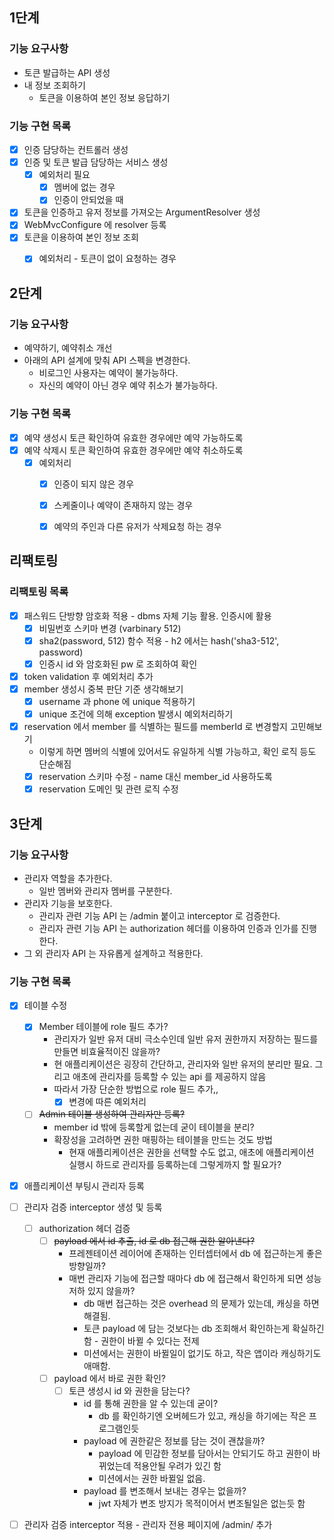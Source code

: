 ## 1단계

### 기능 요구사항
- 토큰 발급하는 API 생성
- 내 정보 조회하기
  - 토큰을 이용하여 본인 정보 응답하기

### 기능 구현 목록
- [x] 인증 담당하는 컨트롤러 생성
- [x] 인증 및 토큰 발급 담당하는 서비스 생성
  - [x] 예외처리 필요
    - [x] 멤버에 없는 경우
    - [x] 인증이 안되었을 때
- [x] 토큰을 인증하고 유저 정보를 가져오는 ArgumentResolver 생성
- [x] WebMvcConfigure 에 resolver 등록
- [x] 토큰을 이용하여 본인 정보 조회
  - [x] 예외처리 - 토큰이 없이 요청하는 경우


## 2단계

### 기능 요구사항
- 예약하기, 예약취소 개선
- 아래의 API 설계에 맞춰 API 스펙을 변경한다.
  - 비로그인 사용자는 예약이 불가능하다.
  - 자신의 예약이 아닌 경우 예약 취소가 불가능하다.

### 기능 구현 목록
- [x] 예약 생성시 토큰 확인하여 유효한 경우에만 예약 가능하도록
- [x] 예약 삭제시 토큰 확인하여 유효한 경우에만 예약 취소하도록
  - [x] 예외처리
    - [x] 인증이 되지 않은 경우
    - [x] 스케줄이나 예약이 존재하지 않는 경우
    - [x] 예약의 주인과 다른 유저가 삭제요청 하는 경우


## 리팩토링

### 리팩토링 목록
- [x] 패스워드 단방향 암호화 적용 - dbms 자체 기능 활용. 인증시에 활용
  - [x] 비밀번호 스키마 변경 (varbinary 512)
  - [x] sha2(password, 512) 함수 적용 - h2 에서는 hash('sha3-512', password)
  - [x] 인증시 id 와 암호화된 pw 로 조회하여 확인
- [x] token validation 후 예외처리 추가
- [x] member 생성시 중복 판단 기준 생각해보기
  - [x] username 과 phone 에 unique 적용하기
  - [x] unique 조건에 의해 exception 발생시 예외처리하기
- [x] reservation 에서 member 를 식별하는 필드를 memberId 로 변경할지 고민해보기
  - 이렇게 하면 멤버의 식별에 있어서도 유일하게 식별 가능하고, 확인 로직 등도 단순해짐
  - [x] reservation 스키마 수정 - name 대신 member_id 사용하도록
  - [x] reservation 도메인 및 관련 로직 수정

## 3단계

### 기능 요구사항
- 관리자 역할을 추가한다.
  - 일반 멤버와 관리자 멤버를 구분한다.
- 관리자 기능을 보호한다.
  - 관리자 관련 기능 API 는 /admin 붙이고 interceptor 로 검증한다.
  - 관리자 관련 기능 API 는 authorization 헤더를 이용하여 인증과 인가를 진행한다.
- 그 외 관리자 API 는 자유롭게 설계하고 적용한다.

### 기능 구현 목록
- [x] 테이블 수정
  - [x] Member 테이블에 role 필드 추가?
    - 관리자가 일반 유저 대비 극소수인데 일반 유저 권한까지 저장하는 필드를 만들면 비효율적이진 않을까?
    - 현 애플리케이션은 굉장히 간단하고, 관리자와 일반 유저의 분리만 필요. 그리고 애초에 관리자를 등록할 수 있는 api 를 제공하지 않음
    - 따라서 가장 단순한 방법으로 role 필드 추가,,
      - [x] 변경에 따른 예외처리
  - [ ] ~~Admin 테이블 생성하여 관리자만 등록?~~
    - member id 밖에 등록할게 없는데 굳이 테이블을 분리?
    - 확장성을 고려하면 권한 매핑하는 테이블을 만드는 것도 방법
      - 현재 애플리케이션은 권한을 선택할 수도 없고, 애초에 애플리케이션 실행시 하드로 관리자를 등록하는데 그렇게까지 할 필요가?
- [x] 애플리케이션 부팅시 관리자 등록
- [ ] 관리자 검증 interceptor 생성 및 등록
  - [ ] authorization 헤더 검증
    - [ ] ~~payload 에서 id 추출, id 로 db 접근해 권한 알아낸다?~~
      - 프레젠테이션 레이어에 존재하는 인터셉터에서 db 에 접근하는게 좋은 방향일까?
      - 매번 관리자 기능에 접근할 때마다 db 에 접근해서 확인하게 되면 성능저하 있지 않을까?
        - db 매번 접근하는 것은 overhead 의 문제가 있는데, 캐싱을 하면 해결됨.
        - 토큰 payload 에 담는 것보다는 db 조회해서 확인하는게 확실하긴 함 - 권한이 바뀔 수 있다는 전제
        - 미션에서는 권한이 바뀔일이 없기도 하고, 작은 앱이라 캐싱하기도 애매함.
    - [ ] payload 에서 바로 권한 확인?
      - [ ] 토큰 생성시 id 와 권한을 담는다?
        - id 를 통해 권한을 알 수 있는데 굳이?
          - db 를 확인하기엔 오버헤드가 있고, 캐싱을 하기에는 작은 프로그램인듯
        - payload 에 권한같은 정보를 담는 것이 괜찮을까?
          - payload 에 민감한 정보를 담아서는 안되기도 하고 권한이 바뀌었는데 적용안될 우려가 있긴 함
          - 미션에서는 권한 바뀔일 없음. 
        - payload 를 변조해서 보내는 경우는 없을까?
          - jwt 자체가 변조 방지가 목적이어서 변조될일은 없는듯 함
- [ ] 관리자 검증 interceptor 적용 - 관리자 전용 페이지에 /admin/ 추가

